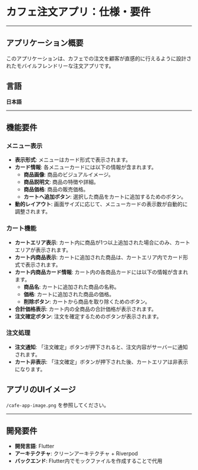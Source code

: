 # カフェ注文アプリ：仕様・要件

---

## アプリケーション概要

このアプリケーションは、カフェでの注文を顧客が直感的に行えるように設計されたモバイルフレンドリーな注文アプリです。

## 言語

**日本語**

---

## 機能要件

### メニュー表示

* **表示形式**: メニューはカード形式で表示されます。
* **カード情報**: 各メニューカードには以下の情報が含まれます。
    * **商品画像**: 商品のビジュアルイメージ。
    * **商品説明文**: 商品の特徴や詳細。
    * **商品価格**: 商品の販売価格。
    * **カートへ追加ボタン**: 選択した商品をカートに追加するためのボタン。
* **動的レイアウト**: 画面サイズに応じて、メニューカードの表示数が自動的に調整されます。

### カート機能

* **カートエリア表示**: カート内に商品が1つ以上追加された場合にのみ、カートエリアが表示されます。
* **カート内商品表示**: カートに追加された商品は、カートエリア内でカード形式で表示されます。
* **カート内商品カード情報**: カート内の各商品カードには以下の情報が含まれます。
    * **商品名**: カートに追加された商品の名称。
    * **価格**: カートに追加された商品の価格。
    * **削除ボタン**: カートから商品を取り除くためのボタン。
* **合計価格表示**: カート内の全商品の合計価格が表示されます。
* **注文確定ボタン**: 注文を確定するためのボタンが表示されます。

### 注文処理

* **注文通知**: 「注文確定」ボタンが押下されると、注文内容がサーバーに通知されます。
* **カート非表示**: 「注文確定」ボタンが押下された後、カートエリアは非表示になります。

## アプリのUIイメージ
`/cafe-app-image.png` を参照してください。

---

## 開発要件

* **開発言語**: Flutter
* **アーキテクチャ**: クリーンアーキテクチャ + Riverpod
* **バックエンド**: Flutter内でモックファイルを作成することで代用
